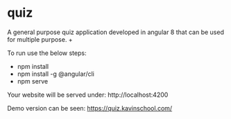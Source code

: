 # quiz

A general purpose quiz application developed in angular 8 that can be used for multiple purpose.
+

To run use the below steps:
* npm install
* npm install -g @angular/cli
* npm serve

Your website will be served under:
http://localhost:4200

Demo version can be seen:
https://quiz.kavinschool.com/

